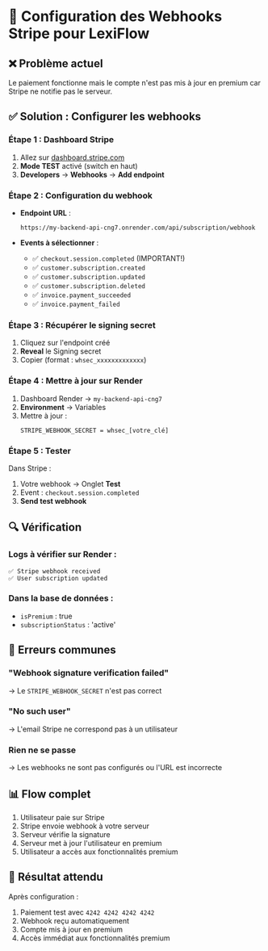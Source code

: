 # 🔔 Configuration des Webhooks Stripe pour LexiFlow

## ❌ Problème actuel
Le paiement fonctionne mais le compte n'est pas mis à jour en premium car Stripe ne notifie pas le serveur.

## ✅ Solution : Configurer les webhooks

### Étape 1 : Dashboard Stripe
1. Allez sur [dashboard.stripe.com](https://dashboard.stripe.com)
2. **Mode TEST** activé (switch en haut)
3. **Developers** → **Webhooks** → **Add endpoint**

### Étape 2 : Configuration du webhook
- **Endpoint URL** :
  ```
  https://my-backend-api-cng7.onrender.com/api/subscription/webhook
  ```

- **Events à sélectionner** :
  - ✅ `checkout.session.completed` (IMPORTANT!)
  - ✅ `customer.subscription.created`
  - ✅ `customer.subscription.updated`
  - ✅ `customer.subscription.deleted`
  - ✅ `invoice.payment_succeeded`
  - ✅ `invoice.payment_failed`

### Étape 3 : Récupérer le signing secret
1. Cliquez sur l'endpoint créé
2. **Reveal** le Signing secret
3. Copier (format : `whsec_xxxxxxxxxxxxx`)

### Étape 4 : Mettre à jour sur Render
1. Dashboard Render → `my-backend-api-cng7`
2. **Environment** → Variables
3. Mettre à jour :
   ```
   STRIPE_WEBHOOK_SECRET = whsec_[votre_clé]
   ```

### Étape 5 : Tester
Dans Stripe :
1. Votre webhook → Onglet **Test**
2. Event : `checkout.session.completed`
3. **Send test webhook**

## 🔍 Vérification

### Logs à vérifier sur Render :
```
✅ Stripe webhook received
✅ User subscription updated
```

### Dans la base de données :
- `isPremium` : true
- `subscriptionStatus` : 'active'

## 🚨 Erreurs communes

### "Webhook signature verification failed"
→ Le `STRIPE_WEBHOOK_SECRET` n'est pas correct

### "No such user"
→ L'email Stripe ne correspond pas à un utilisateur

### Rien ne se passe
→ Les webhooks ne sont pas configurés ou l'URL est incorrecte

## 📊 Flow complet

1. Utilisateur paie sur Stripe
2. Stripe envoie webhook à votre serveur
3. Serveur vérifie la signature
4. Serveur met à jour l'utilisateur en premium
5. Utilisateur a accès aux fonctionnalités premium

## 🎯 Résultat attendu

Après configuration :
1. Paiement test avec `4242 4242 4242 4242`
2. Webhook reçu automatiquement
3. Compte mis à jour en premium
4. Accès immédiat aux fonctionnalités premium